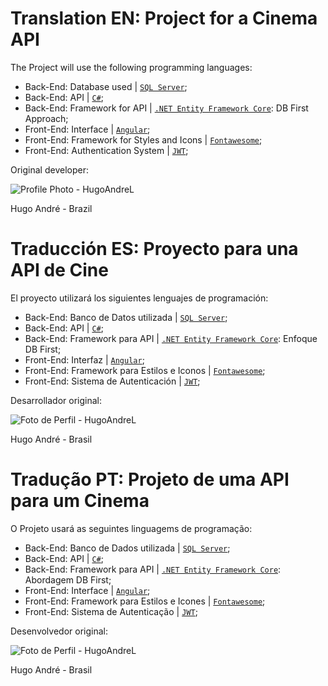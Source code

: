# Translation EN: Project for a Cinema API
The Project will use the following programming languages:

- Back-End: Database used | [`SQL Server`](https://www.microsoft.com/en/sql-server);
- Back-End: API | [`C#`](https://dotnet.microsoft.com/en/languages/csharp);
- Back-End: Framework for API | [`.NET Entity Framework Core`](https://learn.microsoft.com/en/ef/core/): DB First Approach;
- Front-End: Interface | [`Angular`](https://angular.dev/);
- Front-End: Framework for Styles and Icons | [`Fontawesome`](https://fontawesome.com);
- Front-End: Authentication System | [`JWT`](https://jwt.is/);

Original developer: 

![Profile Photo - HugoAndreL](https://github.com/HugoAndreL.png)

Hugo André - Brazil

# Traducción ES: Proyecto para una API de Cine

El proyecto utilizará los siguientes lenguajes de programación:

- Back-End: Banco de Datos utilizada | [`SQL Server`](https://www.microsoft.com/es/sql-server);
- Back-End: API | [`C#`](https://dotnet.microsoft.com/pt/languages/csharp);
- Back-End: Framework para API | [`.NET Entity Framework Core`](https://learn.microsoft.com/pt/ef/core/): Enfoque DB First;
- Front-End: Interfaz | [`Angular`](https://angular.dev/);
- Front-End: Framework para Estilos e Iconos | [`Fontawesome`](https://fontawesome.com);
- Front-End: Sistema de Autenticación | [`JWT`](https://jwt.is/);

Desarrollador original: 

![Foto de Perfil - HugoAndreL](https://github.com/HugoAndreL.png)

Hugo André - Brasil

# Tradução PT: Projeto de uma API para um Cinema
O Projeto usará as seguintes linguagems de programação:

- Back-End: Banco de Dados utilizada | [`SQL Server`](https://www.microsoft.com/pt/sql-server);
- Back-End: API | [`C#`](https://dotnet.microsoft.com/pt/languages/csharp);
- Back-End: Framework para API | [`.NET Entity Framework Core`](https://learn.microsoft.com/pt/ef/core/): Abordagem DB First;
- Front-End: Interface | [`Angular`](https://angular.dev/);
- Front-End: Framework para Estilos e Icones | [`Fontawesome`](https://fontawesome.com);
- Front-End: Sistema de Autenticação | [`JWT`](https://jwt.is/);

Desenvolvedor original: 

![Foto de Perfil - HugoAndreL](https://github.com/HugoAndreL.png)

Hugo André - Brasil
